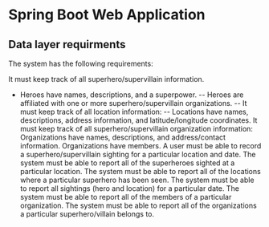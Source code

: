 # Spring Boot Web Application #

## Data layer requirments ##

The system has the following requirements:

It must keep track of all superhero/supervillain information.

- Heroes have names, descriptions, and a superpower.
-- Heroes are affiliated with one or more superhero/supervillain organizations.
-- It must keep track of all location information:
-- Locations have names, descriptions, address information, and latitude/longitude coordinates.
It must keep track of all superhero/supervillain organization information:
Organizations have names, descriptions, and address/contact information.
Organizations have members.
A user must be able to record a superhero/supervillain sighting for a particular location and date.
The system must be able to report all of the superheroes sighted at a particular location.
The system must be able to report all of the locations where a particular superhero has been seen.
The system must be able to report all sightings (hero and location) for a particular date.
The system must be able to report all of the members of a particular organization.
The system must be able to report all of the organizations a particular superhero/villain belongs to.
